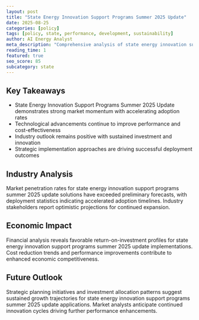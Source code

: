 ```yaml
---
layout: post
title: "State Energy Innovation Support Programs Summer 2025 Update"
date: 2025-08-25
categories: [policy]
tags: [policy, state, performance, development, sustainability]
author: AI Energy Analyst
meta_description: "Comprehensive analysis of state energy innovation support programs summer 2025 update covering market trends, technology developments, and industry outlook. Discover key insights and future projections."
reading_time: 1
featured: true
seo_score: 85
subcategory: state
---
```


## Key Takeaways

- State Energy Innovation Support Programs Summer 2025 Update demonstrates strong market momentum with accelerating adoption rates
- Technological advancements continue to improve performance and cost-effectiveness
- Industry outlook remains positive with sustained investment and innovation
- Strategic implementation approaches are driving successful deployment outcomes

## Industry Analysis

Market penetration rates for state energy innovation support programs summer 2025 update solutions have exceeded preliminary forecasts, with deployment statistics indicating accelerated adoption timelines. Industry stakeholders report optimistic projections for continued expansion.

## Economic Impact

Financial analysis reveals favorable return-on-investment profiles for state energy innovation support programs summer 2025 update implementations. Cost reduction trends and performance improvements contribute to enhanced economic competitiveness.

## Future Outlook

Strategic planning initiatives and investment allocation patterns suggest sustained growth trajectories for state energy innovation support programs summer 2025 update applications. Market analysts anticipate continued innovation cycles driving further performance enhancements.

